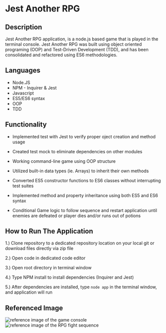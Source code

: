 # Jest Another RPG

## Description

Jest Another RPG application, is a node.js based game that is played in the terminal console. Jest Another RPG was built using object oriented programing (OOP) and Test-Driven Development (TDD), and has been consolidated and refactored using ES6 methodologies.

## Languages

* Node.JS
* NPM - Inquirer & Jest
* Javascript
* ES5/ES6 syntax
* OOP
* TDD

## Functionality
* Implemented test with Jest to verify proper oject creation and method usage

* Created test mock to eliminate dependencies on other modules

* Working command-line game using OOP structure

* Utilized built-in data types (ie. Arrays) to inherit their own methods

* Converted ES5 constructor functions to ES6 classes without interrupting test suites

* Implemented method and property inheritance using both ES5 and ES6 syntax

* Conditional Game logic to follow sequence and restart application until enemies are defeated or player dies and/or runs out of potions

## How to Run The Application

1.) Clone repository to a dedicated repository location on your local git or download files directly via zip file

2.) Open code in dedicated code editor

3.) Open root directory in terminal window

4.) Type NPM install to install dependencies (Inquirer and Jest)

5.) After dependencies are installed, type `node app` in the terminal window, and application will run

## Referenced Image
<img src="./assets/images/RPG-start" alt="reference image of the game console">
<img src="./assets/images/RPG-fight" alt="reference image of the RPG fight sequence">